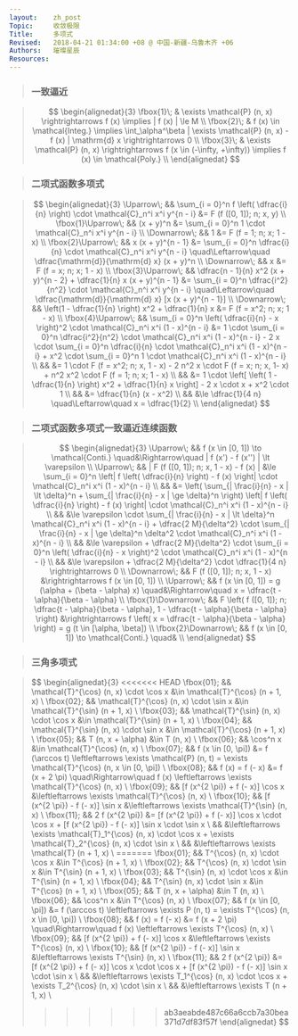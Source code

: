```yaml
---
layout:    zh_post
Topic:     收敛极限
Title:     多项式
Revised:   2018-04-21 01:34:00 +08 @ 中国-新疆-乌鲁木齐 +06
Authors:   璀璨星辰
Resources:
---
```


> ### 一致逼近

> $$
> \begin{alignedat}{3}
> \fbox{1}\; & \exists \mathcal{P} (n, x) \rightrightarrows f (x) \implies | f (x) | \le M \\
> \fbox{2}\; & f (x) \in \mathcal{Integ.} \implies \int_\alpha^\beta | \exists \mathcal{P} (n, x) - f (x) | \mathrm{d} x \rightrightarrows 0 \\
> \fbox{3}\; & \exists \mathcal{P} (n, x) \rightrightarrows f (x \in (-\infty, +\infty)) \implies f (x) \in \mathcal{Poly.} \\ 
> \end{alignedat}
> $$
>

> ### 二项式函数多项式

> $$
> \begin{alignedat}{3}
> \Uparrow\;         &&           \sum_{i = 0}^n f \left( \dfrac{i}{n} \right) \cdot \mathcal{C}_n^i x^i y^{n - i} &= F (f ([0, 1]); n; x, y) \\
> \fbox{1}\Uparrow\; &&                                                                                  (x + y)^n &= \sum_{i = 0}^n 1 \cdot \mathcal{C}_n^i x^i y^{n - i} \\
> \Downarrow\;       &&                                                                                          1 &= F (f = 1; n; x; 1 - x) \\
> \fbox{2}\Uparrow\; &&                                                                          x (x + y)^{n - 1} &= \sum_{i = 0}^n \dfrac{i}{n} \cdot \mathcal{C}_n^i x^i y^{n - i} \quad\Leftarrow\quad \dfrac{\mathrm{d}}{\mathrm{d} x} (x + y)^n \\
> \Downarrow\;       &&                                                                                          x &= F (f = x; n; x; 1 - x) \\
> \fbox{3}\Uparrow\; &&                      \dfrac{n - 1}{n} x^2 (x + y)^{n - 2} + \dfrac{1}{n} x (x + y)^{n - 1} &= \sum_{i = 0}^n \dfrac{i^2}{n^2} \cdot \mathcal{C}_n^i x^i y^{n - i} \quad\Leftarrow\quad \dfrac{\mathrm{d}}{\mathrm{d} x} [x (x + y)^{n - 1}] \\
> \Downarrow\;       &&                                        \left(1 - \dfrac{1}{n} \right) x^2 + \dfrac{1}{n} x &= F (f = x^2; n; x; 1 - x) \\
> \fbox{4}\Uparrow\; && \sum_{i = 0}^n \left( \dfrac{i}{n} - x \right)^2 \cdot \mathcal{C}_n^i x^i (1 - x)^{n - i} &= 1 \cdot \sum_{i = 0}^n \dfrac{i^2}{n^2} \cdot \mathcal{C}_n^i x^i (1 - x)^{n - i} - 2 x \cdot \sum_{i = 0}^n \dfrac{i}{n} \cdot \mathcal{C}_n^i x^i (1 - x)^{n - i} + x^2 \cdot \sum_{i = 0}^n 1 \cdot \mathcal{C}_n^i x^i (1 - x)^{n - i} \\
>                    &&                                                                                            &= 1 \cdot F (f = x^2; n; x, 1 - x) - 2 n^2 x \cdot F (f = x; n; x, 1- x) + n^2 x^2 \cdot F (f = 1; n; x; 1 - x) \\
>                    &&                                                                                            &= 1 \cdot \left[ \left( 1 - \dfrac{1}{n} \right) x^2 + \dfrac{1}{n} x \right] - 2 x \cdot x + x^2 \cdot 1 \\
>                    &&                                                                                            &= \dfrac{1}{n} (x - x^2) \\
>                    &&                                                                                            &\le \dfrac{1}{4 n} \quad\Leftarrow\quad x = \dfrac{1}{2} \\
> \end{alignedat}
> $$
>

> ### 二项式函数多项式一致逼近连续函数

> $$
> \begin{alignedat}{3}
> \Uparrow\;           &&                                                                 f (x \in [0, 1]) \to \mathcal{Conti.} \quad&\Rightarrow\quad | f (x') - f (x'') | \lt \varepsilon \\
> \Uparrow\;           &&                                                                    | F (f ([0, 1]); n; x, 1 - x) - f (x) | &\le \sum_{i = 0}^n \left| f \left( \dfrac{i}{n} \right) - f (x) \right| \cdot \mathcal{C}_n^i x^i (1 - x)^{n - i} \\
>                      &&                                                                                                            &= \left( \sum_{| \frac{i}{n} - x | \lt \delta}^n + \sum_{| \frac{i}{n} - x | \ge \delta}^n \right) \left| f \left( \dfrac{i}{n} \right) - f (x) \right| \cdot \mathcal{C}_n^i x^i (1 - x)^{n - i} \\
>                      &&                                                                                                            &\le \varepsilon \cdot \sum_{| \frac{i}{n} - x | \lt \delta}^n \mathcal{C}_n^i x^i (1 - x)^{n - i} + \dfrac{2 M}{\delta^2} \cdot \sum_{| \frac{i}{n} - x | \ge \delta}^n \delta^2 \cdot \mathcal{C}_n^i x^i (1 - x)^{n - i} \\
>                      &&                                                                                                            &\le \varepsilon + \dfrac{2 M}{\delta^2} \cdot \sum_{i = 0}^n \left( \dfrac{i}{n} - x \right)^2 \cdot \mathcal{C}_n^i x^i (1 - x)^{n - i} \\
>                      &&                                                                                                            &\le \varepsilon + \dfrac{2 M}{\delta^2} \cdot \dfrac{1}{4 n} \rightrightarrows 0 \\
> \Downarrow\;         &&                                                                                F (f ([0, 1]); n; x, 1 - x) &\rightrightarrows f (x \in [0, 1]) \\
> \Uparrow\;           &&                                                    f (x \in [0, 1]) = g (\alpha + (\beta - \alpha) x) \quad&\Rightarrow\quad x = \dfrac{t - \alpha}{\beta - \alpha} \\
> \fbox{1}\Downarrow\; && F \left( f ([0, 1]); n; \dfrac{t - \alpha}{\beta - \alpha}, 1 - \dfrac{t - \alpha}{\beta - \alpha} \right) &\rightrightarrows f \left( x = \dfrac{t - \alpha}{\beta - \alpha} \right) = g (t \in [\alpha, \beta]) \\
> \fbox{2}\Downarrow\; &&                                                                 f (x \in [0, 1]) \to \mathcal{Conti.} \quad& \\
> \end{alignedat}
> $$
>

> ### 三角多项式

> $$
> \begin{alignedat}{3}
<<<<<<< HEAD
> \fbox{01}\; && \mathcal{T}^{\cos} (n, x) \cdot \cos x &\in \mathcal{T}^{\cos} (n + 1, x)  \\
> \fbox{02}\; && \mathcal{T}^{\cos} (n, x) \cdot \sin x &\in \mathcal{T}^{\sin} (n + 1, x) \\
> \fbox{03}\; && \mathcal{T}^{\sin} (n, x) \cdot \cos x &\in \mathcal{T}^{\sin} (n + 1, x) \\
> \fbox{04}\; && \mathcal{T}^{\sin} (n, x) \cdot \sin x &\in \mathcal{T}^{\cos} (n + 1, x) \\
> \fbox{05}\; &&                      T (n, x + \alpha) &\in T (n, x) \\
> \fbox{06}\; &&                               \cos^n x &\in \mathcal{T}^{\cos} (n, x) \\
> \fbox{07}\; &&                     f (x \in [0, \pi]) &= f (\arccos t) \leftleftarrows \exists \mathcal{P} (n, t) = \exists \mathcal{T}^{\cos} (n, x \in [0, \pi]) \\
> \fbox{08}\; &&                        f (x) = f (- x) &= f (x + 2 \pi) \quad\Rightarrow\quad f (x) \leftleftarrows \exists \mathcal{T}^{\cos} (n, x) \\
> \fbox{09}\; &&       [f (x^{2 \pi}) + f (- x)] \cos x &\leftleftarrows \exists \mathcal{T}^{\cos} (n, x) \\
> \fbox{10}\; &&       [f (x^{2 \pi}) - f (- x)] \sin x &\leftleftarrows \exists \mathcal{T}^{\sin} (n, x) \\
> \fbox{11}\; &&                        2 f (x^{2 \pi}) &= [f (x^{2 \pi}) + f (- x)] \cos x \cdot \cos x + [f (x^{2 \pi}) - f (- x)] \sin x \cdot \sin x \\
>             &&                                        &\leftleftarrows \exists \mathcal{T}_1^{\cos} (n, x) \cdot \cos x + \exists \mathcal{T}_2^{\cos} (n, x) \cdot \sin x \\
>             &&                                        &\leftleftarrows \exists \mathcal{T} (n + 1, x) \\
=======
> \fbox{01}\; &&     T^{\cos} (n, x) \cdot \cos x &\in T^{\cos} (n + 1, x)  \\
> \fbox{02}\; &&     T^{\cos} (n, x) \cdot \sin x &\in T^{\sin} (n + 1, x) \\
> \fbox{03}\; &&     T^{\sin} (n, x) \cdot \cos x &\in T^{\sin} (n + 1, x) \\
> \fbox{04}\; &&     T^{\sin} (n, x) \cdot \sin x &\in T^{\cos} (n + 1, x) \\
> \fbox{05}\; &&                T (n, x + \alpha) &\in T (n, x) \\
> \fbox{06}\; &&                         \cos^n x &\in T^{\cos} (n, x) \\
> \fbox{07}\; &&               f (x \in [0, \pi]) &= f (\arccos t) \leftleftarrows \exists P (n, t) = \exists T^{\cos} (n, x \in [0, \pi]) \\
> \fbox{08}\; &&                  f (x) = f (- x) &= f (x + 2 \pi) \quad\Rightarrow\quad f (x) \leftleftarrows \exists T^{\cos} (n, x) \\
> \fbox{09}\; && [f (x^{2 \pi}) + f (- x)] \cos x &\leftleftarrows \exists T^{\cos} (n, x) \\
> \fbox{10}\; && [f (x^{2 \pi}) - f (- x)] \sin x &\leftleftarrows \exists T^{\sin} (n, x) \\
> \fbox{11}\; &&                  2 f (x^{2 \pi}) &= [f (x^{2 \pi}) + f (- x)] \cos x \cdot \cos x + [f (x^{2 \pi}) - f (- x)] \sin x \cdot \sin x \\
>             &&                                  &\leftleftarrows \exists T_1^{\cos} (n, x) \cdot \cos x + \exists T_2^{\cos} (n, x) \cdot \sin x \\
>             &&                                  &\leftleftarrows \exists T (n + 1, x) \\
>>>>>>> ab3aeabde487c66a6ccb7a30bea371d7df83f57f
> \end{alignedat}
> $$
>
